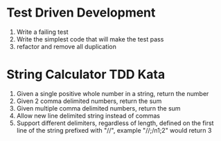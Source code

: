 Test Driven Development
===

1) Write a failing test
2) Write the simplest code that will make the test pass
3) refactor and remove all duplication

String Calculator TDD Kata
===

1) Given a single positive whole number in a string, return the number
2) Given 2 comma delimited numbers, return the sum
3) Given multiple comma delimited numbers, return the sum
4) Allow new line delimited string instead of commas
5) Support different delimiters, regardless of length, defined on the first line of the string prefixed with "//", 
  example "//;/n1;2" would return 3